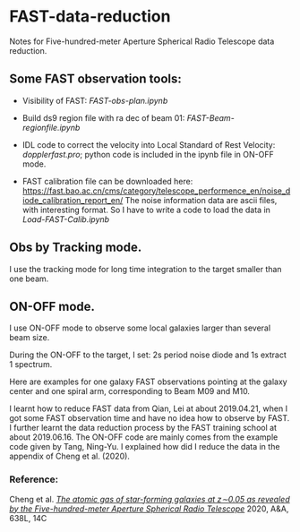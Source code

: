# FAST-data-reduction
Notes for Five-hundred-meter Aperture Spherical Radio Telescope data reduction.

## Some FAST observation tools:

* Visibility of FAST: *FAST-obs-plan.ipynb*

* Build ds9 region file with ra dec of beam 01: *FAST-Beam-regionfile.ipynb*

* IDL code to correct the velocity into Local Standard of Rest Velocity: *dopplerfast.pro*; python code is included in the ipynb file in ON-OFF mode.

* FAST calibration file can be downloaded here: https://fast.bao.ac.cn/cms/category/telescope_performence_en/noise_diode_calibration_report_en/ The noise information data are ascii files, with interesting format. So I have to write a code to load the data in *Load-FAST-Calib.ipynb*

## Obs by Tracking mode.

I use the tracking mode for long time integration to the target smaller than one beam.

## ON-OFF mode.

I use ON-OFF mode to observe some local galaxies larger than several beam size.

During the ON-OFF to the target, I set: 2s period noise diode and 1s extract 1 spectrum.

Here are examples for one galaxy FAST observations pointing at the galaxy center and one spiral arm, corresponding to Beam M09 and M10.

I learnt how to reduce FAST data from Qian, Lei at about 2019.04.21, when I got some FAST observation time and have no idea how to observe by FAST. I further learnt the data reduction process by the FAST training school at about 2019.06.16. The ON-OFF code are mainly comes from the example code given by Tang, Ning-Yu. I explained how did I reduce the data in the appendix of Cheng et al. (2020).

### Reference: 
Cheng et al. [*The atomic gas of star-forming galaxies at z∼0.05 as revealed by the Five-hundred-meter Aperture Spherical Radio Telescope*](https://ui.adsabs.harvard.edu/abs/2020A%26A...638L..14C/abstract) 2020, A&A, 638L, 14C

